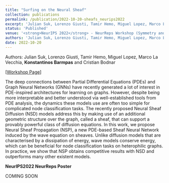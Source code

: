```yaml
---
title: "Surfing on the Neural Sheaf"
collection: publications
permalink: /publication/2022-10-20-sheafs_neurips2022
excerpt: 'Julian Suk, Lorenzo Giusti, Tamir Hemo, Miguel Lopez, Marco La Vecchia, <strong>Konstantinos Barmpas</strong>, Cristian Bodnar - [[Paper]()] [[Poster]()]'
status: 'Published'
venue: '<strong>NeurIPS 2022</strong> - NeurReps Workshop (Symmetry and Geometry in Neural Representations)' 
authors: 'Julian Suk, Lorenzo Giusti, Tamir Hemo, Miguel Lopez, Marco La Vecchia, <strong>Konstantinos Barmpas</strong>, Cristian Bodnar'
date: 2022-10-20
---
```


Authors: Julian Suk, Lorenzo Giusti, Tamir Hemo, Miguel Lopez, Marco La Vecchia, <strong>Konstantinos Barmpas</strong> and Cristian Bodnar

[[Workshop Page](https://www.neurreps.org)] 

The deep connections between Partial Differential Equations (PDEs) and Graph Neural Networks (GNNs) have recently generated a lot of interest in PDE-inspired architectures for learning on graphs. However, despite being more interpretable and better understood via well-established tools from PDE analysis, the dynamics these models use are often too simple for complicated node classification tasks. The recently proposed Neural Sheaf Diffusion (NSD) models address this by making use of an additional geometric structure over the graph, called a sheaf, that can support a provably powerful class of diffusion equations. In this work, we propose Neural Sheaf Propagation (NSP), a new PDE-based Sheaf Neural Network induced by the wave equation on sheaves. Unlike diffusion models that are characterised by a dissipation of energy, wave models conserve energy, which can be beneficial for node classification tasks on heterophilic graphs. In practice, we show that NSP obtains competitive results with NSD and outperforms many other existent models. 

**NeurIPS2022 NeurReps Poster**

COMING SOON

